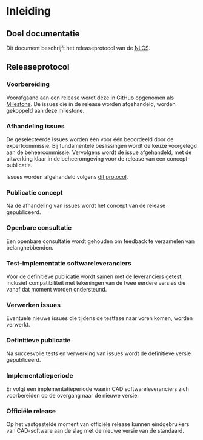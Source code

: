 # Inleiding

## Doel documentatie
Dit document beschrijft het releaseprotocol van de <abbr title="Nederlandse CAD-standaard">NLCS</abbr>.

## Releaseprotocol

### Voorbereiding
Voorafgaand aan een release wordt deze in GitHub opgenomen als [Milestone](https://github.com/nl-digigo/NLCS/milestones). De issues die in de release worden afgehandeld, worden gekoppeld aan deze milestone.

### Afhandeling issues
De geselecteerde issues worden één voor één beoordeeld door de expertcommissie. Bij fundamentele beslissingen wordt de keuze voorgelegd aan de beheercommissie. Vervolgens wordt de issue afgehandeld, met de uitwerking klaar in de beheeromgeving voor de release van een concept-publicatie.

Issues worden afgehandeld volgens [dit protocol](https://github.com/nl-digigo/NLCS/blob/main/instructies/RASCI%20Github%20issues%20NLCS.pdf).

### Publicatie concept
Na de afhandeling van issues wordt het concept van de release gepubliceerd.

### Openbare consultatie
Een openbare consultatie wordt gehouden om feedback te verzamelen van belanghebbenden.

### Test-implementatie softwareleveranciers
Vóór de definitieve publicatie wordt samen met de leveranciers getest, inclusief compatibiliteit met tekeningen van de twee eerdere versies die vanaf dat moment worden ondersteund.

### Verwerken issues
Eventuele nieuwe issues die tijdens de testfase naar voren komen, worden verwerkt.

### Definitieve publicatie
Na succesvolle tests en verwerking van issues wordt de definitieve versie gepubliceerd.

### Implementatieperiode
Er volgt een implementatieperiode waarin CAD softwareleveranciers zich voorbereiden op de overgang naar de nieuwe versie.

### Officiële release
Op het vastgestelde moment van officiële release kunnen eindgebruikers van CAD-software aan de slag met de nieuwe versie van de standaard.

